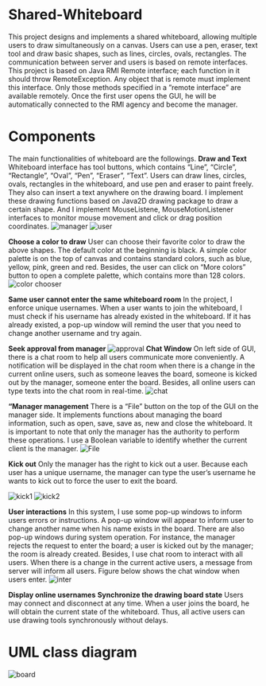 # Shared-Whiteboard
This project designs and implements a shared whiteboard, allowing multiple users to draw simultaneously on a canvas. Users can use a pen, eraser, text tool and draw basic shapes, such as lines, circles, ovals, rectangles.
The communication between server and users is based on remote interfaces.
This project is based on Java RMI Remote interface; each function in it should throw RemoteException. Any object
that is remote must implement this interface. Only those methods specified in a ”remote interface” are available remotely.
Once the first user opens the GUI, he will be automatically connected to the RMI agency and become the manager.

# Components
The main functionalities of whiteboard are the followings.
**Draw and Text**
Whiteboard interface has tool buttons, which contains “Line”, “Circle”, “Rectangle”, “Oval”, “Pen”, “Eraser”, “Text”.
Users can draw lines, circles, ovals, rectangles in the whiteboard, and use pen and eraser to paint freely. They also can
insert a text anywhere on the drawing board. I implement these drawing functions based on Java2D drawing package to
draw a certain shape. And I implement MouseListene, MouseMotionListener interfaces to monitor mouse movement
and click or drag position coordinates.
![manager](https://user-images.githubusercontent.com/62585203/131211159-7e1ebf71-8c76-4e54-b068-b3456946d885.png)
![user](https://user-images.githubusercontent.com/62585203/131211164-3b58e9a8-c722-4764-b4ba-1aa5cb0b0264.png)

**Choose a color to draw**
User can choose their favorite color to draw the above shapes. The default color at the beginning is black. A simple
color palette is on the top of canvas and contains standard colors, such as blue, yellow, pink, green and red. Besides, the
user can click on “More colors” button to open a complete palette, which contains more than 128 colors.
![color chooser](https://user-images.githubusercontent.com/62585203/131211093-f1363d0e-14b1-4f63-8afe-149759212d22.png)

**Same user cannot enter the same whiteboard room**
In the project, I enforce unique usernames. When a user wants to join the whiteboard, I must check if his username
has already existed in the whiteboard. If it has already existed, a pop-up window will remind the user that you need to
change another username and try again.

**Seek approval from manager**
![approval](https://user-images.githubusercontent.com/62585203/131211116-25c78ee7-2739-4ee9-b547-bfdf82b64e0c.png)
**Chat Window**
On left side of GUI, there is a chat room to help all users communicate more conveniently. A notification will be displayed
in the chat room when there is a change in the current online users, such as someone leaves the board, someone is kicked
out by the manager, someone enter the board. Besides, all online users can type texts into the chat room in real-time.
![chat](https://user-images.githubusercontent.com/62585203/131211172-24fa1025-ed0f-41c4-9abb-d85bbcdd77c3.png)

**“Manager management**
There is a “File” button on the top of the GUI on the manager side. It implements functions about managing
the board information, such as open, save, save as, new and close the whiteboard. It is important to note that only the
manager has the authority to perform these operations. I use a Boolean variable to identify whether the current client is
the manager.
![File](https://user-images.githubusercontent.com/62585203/131211190-b7190eb9-2f0b-4bc9-b3cf-5f20c793faaf.png)

**Kick out**
Only the manager has the right to
kick out a user. Because each user has a unique username, the manager can type the user’s username he wants to kick
out to force the user to exit the board.

![kick1](https://user-images.githubusercontent.com/62585203/131211187-1107fa64-ca25-4a31-af15-21c52010aaa8.png)
![kick2](https://user-images.githubusercontent.com/62585203/131211200-467a0b20-cc33-4dcf-a229-789f6966435d.png)

**User interactions**
 In this system, I use some pop-up windows to inform users errors or
instructions. A pop-up window will appear to inform user to change another name when his name exists in the board.
There are also pop-up windows during system operation. For instance, the manager rejects the request to enter the board;
a user is kicked out by the manager; the room is already created.
Besides, I use chat room to interact with all users. When there is a change in the current active users, a message from
server will inform all users. Figure below shows the chat window when users enter.
![inter](https://user-images.githubusercontent.com/62585203/131211222-2edeaed3-1fc7-4b3e-af1c-2f98b2335afd.png)


**Display online usernames**
**Synchronize the drawing board state**
Users may connect and disconnect at any time. When a user joins the board, he will obtain the current state of the
whiteboard. Thus, all active users can use drawing tools synchronously without delays.

# UML class diagram


![board](https://user-images.githubusercontent.com/62585203/131211135-058fcdee-fb26-4433-98f5-1465a70f7c6b.jpg)
